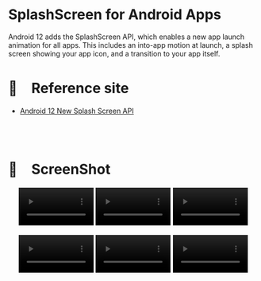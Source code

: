 # SplashScreen for Android Apps

Android 12 adds the SplashScreen API, which enables a new app launch animation for all apps. This includes an into-app motion at launch, a splash screen showing your app icon, and a transition to your app itself.

# 🔖　Reference site
* [Android 12 New Splash Screen API](https://developer.android.com/about/versions/12/features/splash-screen)

<br/>
<br/>

# 🔖　ScreenShot
<div align=center>
    <video src="https://user-images.githubusercontent.com/61239577/193429026-06137bc8-b074-4552-b2bc-c2eae6ed5531.mov" width="30%"></video>
    <video src="https://user-images.githubusercontent.com/61239577/193429028-9b38ce89-af1d-47db-bf15-9fa2d9cd15b1.mov" width="30%"></video>
    <video src="https://user-images.githubusercontent.com/61239577/193429029-6439f122-0b6d-46a5-9271-37eec0610249.mov" width="30%"></video>
</div>

<br/>

<div align=center>
    <video src="https://user-images.githubusercontent.com/61239577/193429030-deca24bc-4839-4a43-89c6-603fd2acca83.mov" width="30%"></video>
    <video src="https://user-images.githubusercontent.com/61239577/193429031-abf86116-c6e6-4d6f-8a10-108073cf748f.mov" width="30%"></video>
    <video src="https://user-images.githubusercontent.com/61239577/193429032-7bed7758-f6bb-4fce-a48d-12b2670f9bbd.mov" width="30%"></video>
</div>

<br/>

